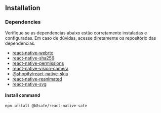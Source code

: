 ## Installation

### Dependencies

Verifique se as dependencias abaixo estão corretamente instaladas e configuradas. Em caso de dúvidas, acesse diretamente os repositório das dependencias.

- [react-native-webrtc](https://github.com/react-native-webrtc/react-native-webrtc)
- [react-native-sha256](https://github.com/itinance/react-native-sha256)
- [react-native-permissions](https://github.com/zoontek/react-native-permissions)
- [react-native-vision-camera](https://github.com/mrousavy/react-native-vision-camera)
- [@shopify/react-native-skia](https://shopify.github.io/react-native-skia/docs/getting-started/installation)
- [react-native-reanimated](https://docs.swmansion.com/react-native-reanimated/docs/fundamentals/getting-started/)
- [react-native-svg](https://github.com/software-mansion/react-native-svg?tab=readme-ov-file#installation)

#### Install command

```sh
npm install @b8safe/react-native-safe
```
